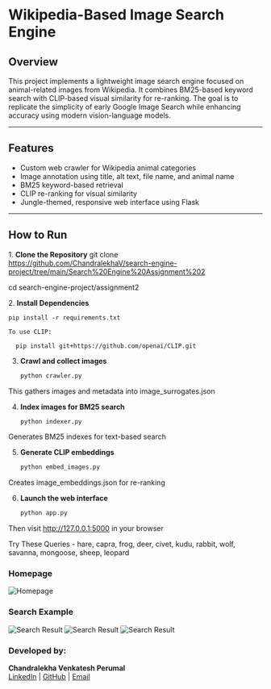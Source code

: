 # Wikipedia-Based Image Search Engine

##  Overview
This project implements a lightweight image search engine focused on animal-related images from Wikipedia. It combines BM25-based keyword search with CLIP-based visual similarity for re-ranking. The goal is to replicate the simplicity of early Google Image Search while enhancing accuracy using modern vision-language models.

---

## Features
-  Custom web crawler for Wikipedia animal categories  
-  Image annotation using title, alt text, file name, and animal name  
-  BM25 keyword-based retrieval  
-  CLIP re-ranking for visual similarity  
-  Jungle-themed, responsive web interface using Flask  

---

## How to Run
1️. **Clone the Repository**
   git clone https://github.com/ChandralekhaV/search-engine-project/tree/main/Search%20Engine%20Assignment%202
   
   cd search-engine-project/assignment2

2️. **Install Dependencies**
    
    pip install -r requirements.txt
    
    To use CLIP:
      
      pip install git+https://github.com/openai/CLIP.git

3. **Crawl and collect images**  
   ```bash
   python crawler.py
This gathers images and metadata into image_surrogates.json

4. **Index images for BM25 search**
    ```bash
    python indexer.py
Generates BM25 indexes for text-based search

5. **Generate CLIP embeddings**
    ```bash
    python embed_images.py
Creates image_embeddings.json for re-ranking

6. **Launch the web interface**
     ```bash
     python app.py
Then visit http://127.0.0.1:5000 in your browser



Try These Queries - 
        hare, capra, frog, deer, civet, kudu, rabbit, wolf, savanna, mongoose, sheep, leopard 

### Homepage  
![Homepage](screenshots/Webpage.png)

### Search Example  
![Search Result](screenshots/hare.png)
![Search Result](screenshots/capra.png)
![Search Result](screenshots/frog.png)



###  **Developed by:**  
**Chandralekha Venkatesh Perumal**  
[LinkedIn](www.linkedin.com/in/chandralekha-v) | [GitHub](https://github.com/ChandralekhaV) | [Email](mailto:chandralekha.venkateshperumal2@mail.dcu.ie)
